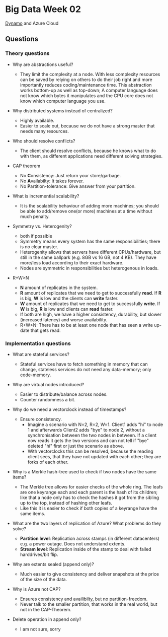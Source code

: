 # Big Data Week 02

[Dynamo](https://en.wikipedia.org/wiki/Dynamo_(storage_system)) and Azure Cloud
## Questions
### Theory questions
- Why are abstractions useful?
	- They limit the complexity at a node. With less complexity resources can be saved by relying on others to do their job right and more importantly reduces coding/maintenance time.
	This abstraction works bottom-up as well as top-down; A computer language does not know which bytes it manipulates and the CPU core does not know which computer language you use.
- Why distributed systems instead of centralized?
	- Highly available.
	- Easier to scale out, because we do not have a strong master that needs many resources.
- Who should resolve conflicts?
	- The client should resolve conflicts, because he knows what to do with them, as different applications need different solving strategies.
- CAP theorem
	- No **C**onsistency: Just return your store/garbage.
	- No **A**vailabilty: It takes forever.
	- No **P**artition-tolerance: Give answer from your partition.
- What is incremential scalability?
	- It is the scalability behaviour of adding more machines; you should be able to add/remove one(or more) machines at a time without much penalty.
	
- Symmetry vs. Heterogenity?
	- both if possible
	- Symmetry means every system has the same responsibilities; there is no clear master.
	- Heterogenity allows that servers have different CPUs/hardware, but still in the same ballpark (e.g. 8GB vs 16 GB, not 4 KB). They have more/less load according to their exact hardware.
	- Nodes are symmetric in responsibilities but heterogenous in loads.
	
- R+W>N
	- **N** amount of replicates in the system. 
	- **R** amount of replicates that we need to get to successfully **read**. If **R** is big, **W** is low and the clients can **write** faster. 
	- **W** amount of replicates that we need to get to successfully **write**. If **W** is big, **R** is low and clients can **read** faster.
	- If both are high, we have a higher consistency, durability, but slower (increased latency) and worse availability.
	- R+W>N: There has to be at least one node that has seen a write up-date that gets read. 

### Implementation questions
- What are stateful services?
	- Stateful services have to fetch something in memory that can change, stateless services do not need any data-memory; only code-memory.
- Why are virtual nodes introduced?
	- Easier to distribute/balance across nodes.
	- Counter randomness a bit.
	
- Why do we need a vectorclock instead of timestamps?
	- Ensure consistency.
		- Imagine a scenario with N=2, R=2, W=1. Client1 adds "hi" to node 1 and afterwards Client2 adds "bye" to node 2,
			without a synchronisation between the two nodes in between. If a client now reads it gets the two versions and can not tell if "bye" deleted "hi" first or just the scenario as above.
		- With vectorclocks this can be resolved, because the reading client sees, that they have not updated with each other; they are forks of each other.

- Why is a Merkle hash-tree used to check if two nodes have the same items?
	- The Merkle tree allows for easier checks of the whole ring. The leafs are one keyrange each and each parent is the hash of its children;
		like that a node only has to check the hashes it got from the sibling up to the top, instead of hashing other leafs.
	- Like this it is easier to check if both copies of a keyrange have the same items.
	
- What are the two layers of replication of Azure? What problems do they solve?
	- **Partition level**: Replication across stamps (in different datacenters) e.g. a power outage. Does not understand extents.
	- **Stream level**: Replication inside of the stamp to deal with failed harddrives/bit flip.
- Why are extents sealed (append only)?
	- Much easier to give consistency and deliver snapshots at the price of the size of the data.
- Why is Azure not CAP?
	- Ensures consistency and availibilty, but no partition-freedom. 
	- Never talk to the smaller partition, that works in the real world, but not in the CAP-Theorem.
- Delete operation in append only?
	- I am not sure, sorry
